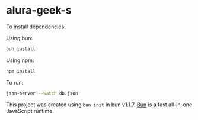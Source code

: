 # alura-geek-s

To install dependencies:

Using bun:

```bash
bun install
```

Using npm:

```bash
npm install
```

To run:

```bash
json-server --watch db.json
```

This project was created using `bun init` in bun v1.1.7. [Bun](https://bun.sh) is a fast all-in-one JavaScript runtime.
